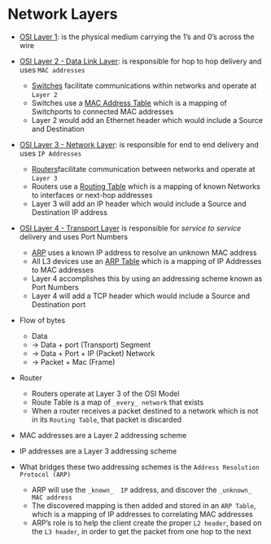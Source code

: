 # Network Layers

- [OSI Layer 1](https://www.practicalnetworking.net/series/packet-traveling/osi-model#osi-layer-1): is the physical medium carrying the 1’s and 0’s across the wire

- [OSI Layer 2 - Data Link Layer](https://www.practicalnetworking.net/series/packet-traveling/osi-model#osi-layer-2): is responsible for hop to hop delivery and uses `MAC addresses`
    - [Switches](https://www.practicalnetworking.net/series/packet-traveling/key-players/#switch) facilitate communications within networks and operate at `Layer 2`
    - Switches use a [MAC Address Table](https://www.practicalnetworking.net/series/packet-traveling/key-players/#mac-table) which is a mapping of Switchports to connected MAC addresses
    - Layer 2 would add an Ethernet header which would include a Source and Destination

- [OSI Layer 3 - Network Layer](https://www.practicalnetworking.net/series/packet-traveling/osi-model#osi-layer-3): is responsible for end to end delivery and uses `IP Addresses`
    - [Routers](https://www.practicalnetworking.net/series/packet-traveling/key-players/#router)facilitate communication between networks and operate at `Layer 3`
    - Routers use a [Routing Table](https://www.practicalnetworking.net/series/packet-traveling/key-players/#routing-table) which is a mapping of known Networks to interfaces or next-hop addresses
    - Layer 3 will add an IP header which would include a Source and Destination IP address


-  [OSI Layer 4 - Transport Layer](https://www.practicalnetworking.net/series/packet-traveling/osi-model#osi-layer-4) is responsible for _service to service_  delivery and uses Port Numbers
    - [ARP](https://www.practicalnetworking.net/series/packet-traveling/key-players/#arp) uses a known  IP address to resolve an unknown  MAC address
    - All L3 devices use an [ARP Table](https://www.practicalnetworking.net/series/packet-traveling/key-players/#arp-table) which is a mapping of IP Addresses to MAC addresses
    - Layer 4 accomplishes this by using an addressing scheme known as Port Numbers
    -  Layer 4 will add a TCP header which would include a Source and Destination port


- Flow of bytes
    - Data 
    - -> Data + port (Transport) Segment  
    - -> Data + Port + IP (Packet) Network  
    - -> Packet + Mac (Frame)

- Router
	- Routers operate at Layer 3 of the OSI Model
	- Route Table is a map of `_every_ network` that exists
	- When a router receives a packet destined to a network which is not in its `Routing Table`, that packet is discarded

 - MAC addresses are a Layer 2 addressing scheme
 - IP addresses are a Layer 3 addressing scheme
 - What bridges these two addressing schemes is the `Address Resolution Protocol (ARP)`
    - ARP will use the  `_known_  IP` address, and discover the  `_unknown_  MAC address`
    - The discovered mapping is then added and stored in an `ARP Table`, which is a mapping of IP addresses to correlating MAC addresses
    - ARP’s role is to help the client create the proper `L2 header`, based on the `L3 header`, in order to get the packet from one hop to the next